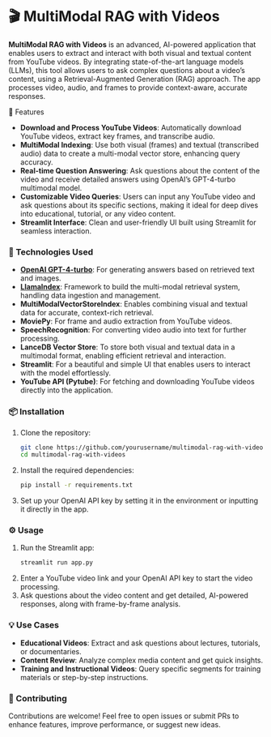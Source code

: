 # 🎬 MultiModal RAG with Videos

**MultiModal RAG with Videos** is an advanced, AI-powered application that enables users to extract and interact with both visual and textual content from YouTube videos. By integrating state-of-the-art language models (LLMs), this tool allows users to ask complex questions about a video’s content, using a Retrieval-Augmented Generation (RAG) approach. The app processes video, audio, and frames to provide context-aware, accurate responses.

🚀 Features
- **Download and Process YouTube Videos**: Automatically download YouTube videos, extract key frames, and transcribe audio.
- **MultiModal Indexing**: Use both visual (frames) and textual (transcribed audio) data to create a multi-modal vector store, enhancing query accuracy.
- **Real-time Question Answering**: Ask questions about the content of the video and receive detailed answers using OpenAI’s GPT-4-turbo multimodal model.
- **Customizable Video Queries**: Users can input any YouTube video and ask questions about its specific sections, making it ideal for deep dives into educational, tutorial, or any video content.
- **Streamlit Interface**: Clean and user-friendly UI built using Streamlit for seamless interaction.

### 🔧 Technologies Used
- **[OpenAI GPT-4-turbo](https://platform.openai.com/docs/models/gpt-4)**: For generating answers based on retrieved text and images.
- **[LlamaIndex](https://gpt-index.readthedocs.io/en/latest/)**: Framework to build the multi-modal retrieval system, handling data ingestion and management.
- **MultiModalVectorStoreIndex**: Enables combining visual and textual data for accurate, context-rich retrieval.
- **MoviePy**: For frame and audio extraction from YouTube videos.
- **SpeechRecognition**: For converting video audio into text for further processing.
- **LanceDB Vector Store**: To store both visual and textual data in a multimodal format, enabling efficient retrieval and interaction.
- **Streamlit**: For a beautiful and simple UI that enables users to interact with the model effortlessly.
- **YouTube API (Pytube)**: For fetching and downloading YouTube videos directly into the application.

### 📦 Installation
1. Clone the repository:
   ```bash
   git clone https://github.com/yourusername/multimodal-rag-with-videos.git
   cd multimodal-rag-with-videos
   ```
2. Install the required dependencies:
   ```bash
   pip install -r requirements.txt
   ```
3. Set up your OpenAI API key by setting it in the environment or inputting it directly in the app.

### ⚙️ Usage
1. Run the Streamlit app:
   ```bash
   streamlit run app.py
   ```
2. Enter a YouTube video link and your OpenAI API key to start the video processing.
3. Ask questions about the video content and get detailed, AI-powered responses, along with frame-by-frame analysis.

### 💡 Use Cases
- **Educational Videos**: Extract and ask questions about lectures, tutorials, or documentaries.
- **Content Review**: Analyze complex media content and get quick insights.
- **Training and Instructional Videos**: Query specific segments for training materials or step-by-step instructions.

### 🤝 Contributing
Contributions are welcome! Feel free to open issues or submit PRs to enhance features, improve performance, or suggest new ideas.
